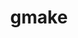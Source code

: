 ---
title: "gmake"
layout: cache
categories: [package, develop-2024-01-07]
meta: {"versions": ["4.4.1"], "compilers": ["apple-clang@=15.0.0", "cce@=15.0.1", "clang@=14.0.0", "gcc@=10.3.0", "gcc@=10.5.0", "gcc@=11.1.0", "gcc@=11.3.0", "gcc@=11.4.0", "gcc@=12.3.0", "gcc@=7.3.1", "gcc@=7.5.0", "gcc@=9.4.0", "oneapi@=2023.2.0"], "oss": ["amzn2", "rhel8", "sle_hpc15", "ubuntu18.04", "ubuntu20.04", "ubuntu22.04", "ventura"], "platforms": ["darwin", "linux"], "targets": ["aarch64", "neoverse_n1", "neoverse_v1", "ppc64le", "x86_64_v3", "x86_64_v4", "zen4"], "stacks": ["aws-isc", "aws-isc-aarch64", "build_systems", "data-vis-sdk", "developer-tools", "e4s", "e4s-cray-rhel", "e4s-cray-sles", "e4s-neoverse_v1", "e4s-oneapi", "e4s-power", "e4s-rocm-external", "ml-darwin-aarch64-mps", "ml-linux-x86_64-cpu", "ml-linux-x86_64-cuda", "ml-linux-x86_64-rocm", "radiuss", "radiuss-aws", "radiuss-aws-aarch64", "root", "tutorial"], "num_specs": 17, "num_specs_by_stack": {"root": 17, "ml-darwin-aarch64-mps": 1, "aws-isc-aarch64": 2, "radiuss-aws-aarch64": 2, "e4s-cray-rhel": 1, "aws-isc": 1, "radiuss-aws": 1, "e4s-neoverse_v1": 1, "e4s-cray-sles": 1, "developer-tools": 1, "radiuss": 1, "build_systems": 1, "e4s-power": 1, "e4s-rocm-external": 1, "e4s": 1, "data-vis-sdk": 1, "e4s-oneapi": 1, "ml-linux-x86_64-cuda": 1, "ml-linux-x86_64-cpu": 1, "ml-linux-x86_64-rocm": 1, "tutorial": 4}}
spec_details: [{"hash": "62ylhtcnqoldfzoub3pdhhhiyhgrotdc", "compiler": "apple-clang@=15.0.0", "versions": ["4.4.1"], "os": "ventura", "platform": "darwin", "target": "aarch64", "variants": ["build_system=generic", "~guile"], "stacks": ["root", "ml-darwin-aarch64-mps"], "size": "-", "tarball": "https://binaries.spack.io/develop-2024-01-07/build_cache/darwin-ventura-aarch64/apple-clang-15.0.0/gmake-4.4.1/darwin-ventura-aarch64-apple-clang-15.0.0-gmake-4.4.1-62ylhtcnqoldfzoub3pdhhhiyhgrotdc.spack"}, {"hash": "pgdcafuhhnzvv7m257wy3phbt7cevqkh", "compiler": "gcc@=7.3.1", "versions": ["4.4.1"], "os": "amzn2", "platform": "linux", "target": "aarch64", "variants": ["build_system=generic", "~guile"], "stacks": ["aws-isc-aarch64", "radiuss-aws-aarch64", "root"], "size": "-", "tarball": "https://binaries.spack.io/develop-2024-01-07/build_cache/linux-amzn2-aarch64/gcc-7.3.1/gmake-4.4.1/linux-amzn2-aarch64-gcc-7.3.1-gmake-4.4.1-pgdcafuhhnzvv7m257wy3phbt7cevqkh.spack"}, {"hash": "3b467tfpdhijbtsmegymsuuhzml6ax5c", "compiler": "cce@=15.0.1", "versions": ["4.4.1"], "os": "rhel8", "platform": "linux", "target": "zen4", "variants": ["build_system=generic", "~guile"], "stacks": ["e4s-cray-rhel", "root"], "size": "-", "tarball": "https://binaries.spack.io/develop-2024-01-07/build_cache/linux-rhel8-zen4/cce-15.0.1/gmake-4.4.1/linux-rhel8-zen4-cce-15.0.1-gmake-4.4.1-3b467tfpdhijbtsmegymsuuhzml6ax5c.spack"}, {"hash": "ashzzobll3bn3y2bwodjwczfawuoy3y2", "compiler": "gcc@=7.3.1", "versions": ["4.4.1"], "os": "amzn2", "platform": "linux", "target": "x86_64_v3", "variants": ["build_system=generic", "~guile"], "stacks": ["aws-isc", "root", "radiuss-aws"], "size": "-", "tarball": "https://binaries.spack.io/develop-2024-01-07/build_cache/linux-amzn2-x86_64_v3/gcc-7.3.1/gmake-4.4.1/linux-amzn2-x86_64_v3-gcc-7.3.1-gmake-4.4.1-ashzzobll3bn3y2bwodjwczfawuoy3y2.spack"}, {"hash": "7nubynxnu3okwp4z3fuxgiljzobdfjbr", "compiler": "gcc@=11.4.0", "versions": ["4.4.1"], "os": "ubuntu20.04", "platform": "linux", "target": "neoverse_v1", "variants": ["build_system=generic", "~guile"], "stacks": ["root", "e4s-neoverse_v1"], "size": "-", "tarball": "https://binaries.spack.io/develop-2024-01-07/build_cache/linux-ubuntu20.04-neoverse_v1/gcc-11.4.0/gmake-4.4.1/linux-ubuntu20.04-neoverse_v1-gcc-11.4.0-gmake-4.4.1-7nubynxnu3okwp4z3fuxgiljzobdfjbr.spack"}, {"hash": "ahth2kpa647uh6ixhdwbe3jrq3t7eiu4", "compiler": "gcc@=7.3.1", "versions": ["4.4.1"], "os": "amzn2", "platform": "linux", "target": "neoverse_n1", "variants": ["build_system=generic", "~guile"], "stacks": ["aws-isc-aarch64", "radiuss-aws-aarch64", "root"], "size": "-", "tarball": "https://binaries.spack.io/develop-2024-01-07/build_cache/linux-amzn2-neoverse_n1/gcc-7.3.1/gmake-4.4.1/linux-amzn2-neoverse_n1-gcc-7.3.1-gmake-4.4.1-ahth2kpa647uh6ixhdwbe3jrq3t7eiu4.spack"}, {"hash": "i7nmczbcqesh34yy2y6tqokm5ihowkxn", "compiler": "gcc@=10.3.0", "versions": ["4.4.1"], "os": "sle_hpc15", "platform": "linux", "target": "x86_64_v4", "variants": ["build_system=generic", "~guile"], "stacks": ["root", "e4s-cray-sles"], "size": "-", "tarball": "https://binaries.spack.io/develop-2024-01-07/build_cache/linux-sle_hpc15-x86_64_v4/gcc-10.3.0/gmake-4.4.1/linux-sle_hpc15-x86_64_v4-gcc-10.3.0-gmake-4.4.1-i7nmczbcqesh34yy2y6tqokm5ihowkxn.spack"}, {"hash": "kupelncn6fijqh55s6j7sze3ilbzbxun", "compiler": "gcc@=7.5.0", "versions": ["4.4.1"], "os": "ubuntu18.04", "platform": "linux", "target": "x86_64_v3", "variants": ["build_system=generic", "~guile"], "stacks": ["developer-tools", "root", "radiuss", "build_systems"], "size": "-", "tarball": "https://binaries.spack.io/develop-2024-01-07/build_cache/linux-ubuntu18.04-x86_64_v3/gcc-7.5.0/gmake-4.4.1/linux-ubuntu18.04-x86_64_v3-gcc-7.5.0-gmake-4.4.1-kupelncn6fijqh55s6j7sze3ilbzbxun.spack"}, {"hash": "xgvg43i746nfjmzfmw7an46hbl3fh6vi", "compiler": "gcc@=9.4.0", "versions": ["4.4.1"], "os": "ubuntu20.04", "platform": "linux", "target": "ppc64le", "variants": ["build_system=generic", "~guile"], "stacks": ["e4s-power", "root"], "size": "-", "tarball": "https://binaries.spack.io/develop-2024-01-07/build_cache/linux-ubuntu20.04-ppc64le/gcc-9.4.0/gmake-4.4.1/linux-ubuntu20.04-ppc64le-gcc-9.4.0-gmake-4.4.1-xgvg43i746nfjmzfmw7an46hbl3fh6vi.spack"}, {"hash": "qtdoin3ot2dvqwdrexkwyflqdmpqbmgu", "compiler": "gcc@=11.4.0", "versions": ["4.4.1"], "os": "ubuntu20.04", "platform": "linux", "target": "x86_64_v3", "variants": ["build_system=generic", "~guile"], "stacks": ["e4s-rocm-external", "root", "e4s"], "size": "-", "tarball": "https://binaries.spack.io/develop-2024-01-07/build_cache/linux-ubuntu20.04-x86_64_v3/gcc-11.4.0/gmake-4.4.1/linux-ubuntu20.04-x86_64_v3-gcc-11.4.0-gmake-4.4.1-qtdoin3ot2dvqwdrexkwyflqdmpqbmgu.spack"}, {"hash": "r5ytf3a3sa2o6lsvshydoey7qbptnghe", "compiler": "gcc@=11.1.0", "versions": ["4.4.1"], "os": "ubuntu20.04", "platform": "linux", "target": "x86_64_v3", "variants": ["build_system=generic", "~guile"], "stacks": ["data-vis-sdk", "root"], "size": "-", "tarball": "https://binaries.spack.io/develop-2024-01-07/build_cache/linux-ubuntu20.04-x86_64_v3/gcc-11.1.0/gmake-4.4.1/linux-ubuntu20.04-x86_64_v3-gcc-11.1.0-gmake-4.4.1-r5ytf3a3sa2o6lsvshydoey7qbptnghe.spack"}, {"hash": "u7u6daavwhqqefs6z2ncwp663v6od3a3", "compiler": "oneapi@=2023.2.0", "versions": ["4.4.1"], "os": "ubuntu20.04", "platform": "linux", "target": "x86_64_v3", "variants": ["build_system=generic", "~guile"], "stacks": ["root", "e4s-oneapi"], "size": "-", "tarball": "https://binaries.spack.io/develop-2024-01-07/build_cache/linux-ubuntu20.04-x86_64_v3/oneapi-2023.2.0/gmake-4.4.1/linux-ubuntu20.04-x86_64_v3-oneapi-2023.2.0-gmake-4.4.1-u7u6daavwhqqefs6z2ncwp663v6od3a3.spack"}, {"hash": "aprt6odv6y2msiodskezgd7au6fwg7k6", "compiler": "gcc@=11.3.0", "versions": ["4.4.1"], "os": "ubuntu22.04", "platform": "linux", "target": "x86_64_v3", "variants": ["build_system=generic", "~guile"], "stacks": ["ml-linux-x86_64-cuda", "root", "ml-linux-x86_64-cpu", "ml-linux-x86_64-rocm"], "size": "-", "tarball": "https://binaries.spack.io/develop-2024-01-07/build_cache/linux-ubuntu22.04-x86_64_v3/gcc-11.3.0/gmake-4.4.1/linux-ubuntu22.04-x86_64_v3-gcc-11.3.0-gmake-4.4.1-aprt6odv6y2msiodskezgd7au6fwg7k6.spack"}, {"hash": "x4kaxpk5qo3wijrobpindz4346m4po5g", "compiler": "clang@=14.0.0", "versions": ["4.4.1"], "os": "ubuntu22.04", "platform": "linux", "target": "x86_64_v3", "variants": ["build_system=generic", "~guile"], "stacks": ["root", "tutorial"], "size": "-", "tarball": "https://binaries.spack.io/develop-2024-01-07/build_cache/linux-ubuntu22.04-x86_64_v3/clang-14.0.0/gmake-4.4.1/linux-ubuntu22.04-x86_64_v3-clang-14.0.0-gmake-4.4.1-x4kaxpk5qo3wijrobpindz4346m4po5g.spack"}, {"hash": "usgc64rdtges2f44yvzeqbxmlifj5gd7", "compiler": "gcc@=10.5.0", "versions": ["4.4.1"], "os": "ubuntu22.04", "platform": "linux", "target": "x86_64_v3", "variants": ["build_system=generic", "~guile"], "stacks": ["root", "tutorial"], "size": "-", "tarball": "https://binaries.spack.io/develop-2024-01-07/build_cache/linux-ubuntu22.04-x86_64_v3/gcc-10.5.0/gmake-4.4.1/linux-ubuntu22.04-x86_64_v3-gcc-10.5.0-gmake-4.4.1-usgc64rdtges2f44yvzeqbxmlifj5gd7.spack"}, {"hash": "wtqmyvbuinabqayooiubmkf33e6poipd", "compiler": "gcc@=11.4.0", "versions": ["4.4.1"], "os": "ubuntu22.04", "platform": "linux", "target": "x86_64_v3", "variants": ["build_system=generic", "~guile"], "stacks": ["root", "tutorial"], "size": "-", "tarball": "https://binaries.spack.io/develop-2024-01-07/build_cache/linux-ubuntu22.04-x86_64_v3/gcc-11.4.0/gmake-4.4.1/linux-ubuntu22.04-x86_64_v3-gcc-11.4.0-gmake-4.4.1-wtqmyvbuinabqayooiubmkf33e6poipd.spack"}, {"hash": "4cbniceyjdxyfo3tugebkl3eqjn4n57b", "compiler": "gcc@=12.3.0", "versions": ["4.4.1"], "os": "ubuntu22.04", "platform": "linux", "target": "x86_64_v3", "variants": ["build_system=generic", "~guile"], "stacks": ["root", "tutorial"], "size": "-", "tarball": "https://binaries.spack.io/develop-2024-01-07/build_cache/linux-ubuntu22.04-x86_64_v3/gcc-12.3.0/gmake-4.4.1/linux-ubuntu22.04-x86_64_v3-gcc-12.3.0-gmake-4.4.1-4cbniceyjdxyfo3tugebkl3eqjn4n57b.spack"}]
---